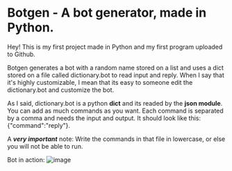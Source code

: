# Botgen - A bot generator, made in Python.
Hey! This is my first project made in Python and my first program uploaded to Github.

Botgen generates a bot with a random name stored on a list and uses a dict stored on a file called dictionary.bot to read input and reply.
When I say that it's highly customizable, I mean that its easy to someone edit the dictionary.bot and customize the bot.

As I said, dictionary.bot is a python **dict** and its readed by the **json module**.
You can add as much commands as you want. Each command is separated by a comma and needs the input and output. It should look like this: {"command":"reply"}.

A ***very important*** note: Write the commands in that file in lowercase, or else you will not be able to run.

Bot in action:
![image](https://user-images.githubusercontent.com/93295652/168388534-04aaac5d-efd5-4076-a6a0-8ce14883b6e8.png)
